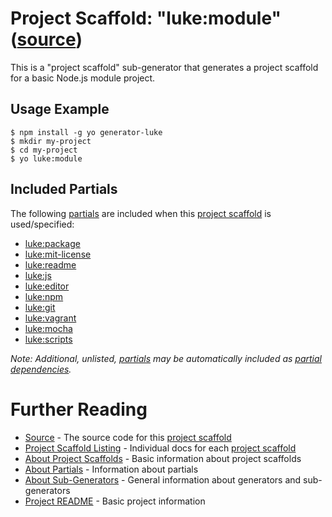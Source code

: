 # Project Scaffold: "luke:module" ([source](../../generators/module/index.js))

This is a "project scaffold" sub-generator that generates a project scaffold
for a basic Node.js module project.


## Usage Example

```
$ npm install -g yo generator-luke
$ mkdir my-project
$ cd my-project
$ yo luke:module
```


## Included Partials

The following [partials](../partials.md) are included when this
[project scaffold](../project-scaffolds.md) is used/specified:

* [luke:package](../partials/package.md)
* [luke:mit-license](../partials/mit-license.md)
* [luke:readme](../partials/readme.md)
* [luke:js](../partials/js.md)
* [luke:editor](../partials/editor.md)
* [luke:npm](../partials/npm.md)
* [luke:git](../partials/git.md)
* [luke:vagrant](../partials/vagrant.md)
* [luke:mocha](../partials/mocha.md)
* [luke:scripts](../partials/scripts.md)

_Note: Additional, unlisted, [partials](../partials.md) may be automatically
included as [partial dependencies](../partials.md#partial-dependency)._


# Further Reading

* [Source](../../generators/module/index.js) - The source code for this [project scaffold](../project-scaffolds.md)
* [Project Scaffold Listing](./) - Individual docs for each [project scaffold](../project-scaffolds.md)
* [About Project Scaffolds](../project-scaffolds.md) - Basic information about project scaffolds
* [About Partials](../partials.md) - Information about partials
* [About Sub-Generators](../generators.md) - General information about generators and sub-generators
* [Project README](../README.md) - Basic project information

